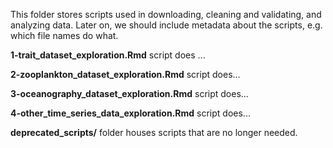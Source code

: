This folder stores scripts used in downloading, cleaning and validating, and analyzing data. Later on, we should include metadata about the scripts, e.g. which file names do what.

**1-trait_dataset_exploration.Rmd** script does ...


**2-zooplankton_dataset_exploration.Rmd** script does...


**3-oceanography_dataset_exploration.Rmd** script does...


**4-other_time_series_data_exploration.Rmd** script does...


**deprecated_scripts/** folder houses scripts that are no longer needed.
